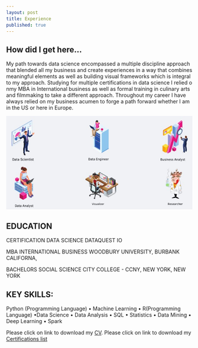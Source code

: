 ```yaml
---
layout: post
title: Experience
published: true
---
```


How did I get here... 
---
My path towards data science encompassed a multiple discipline approach that blended all my business and create experiences in a way that combines meaningful elements as well as building visual frameworks which is integral to my approach. Studying for multiple certifications in data science I relied o nmy MBA in International business as well as formal training in culinary arts and filmmaking to take a different approach.  Throughout my career I have always relied on my business acumen to forge a path forward whether I am in the US or here in Europe.

![image](/images/Data_Science_Possible_Roles_fin.jpg)

EDUCATION
---

CERTIFICATION DATA SCIENCE
DATAQUEST IO 
 
MBA INTERNATIONAL BUSINESS
WOODBURY UNIVERSITY, BURBANK CALIFORNA,  

BACHELORS SOCIAL SCIENCE
CITY COLLEGE - CCNY, NEW YORK, NEW YORK 

KEY SKILLS: 
---
Python (Programming Language) • Machine Learning • R(Programming Language) •Data Science • Data Analysis • SQL • Statistics • Data Mining • Deep Learning • Spark

Please click on link to download my [CV](https://github.com/senoel123/senoel123.github.io/raw/master/CV_SEN.pdf).
Please click on link to download my [Certifications list](https://github.com/senoel123/senoel123.github.io/raw/master/Data_Quest_Certifications.pdf)

